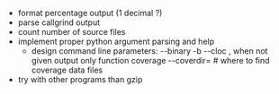 - format percentage output (1 decimal ?)
- parse callgrind output
- count number of source files
- implement proper python argument parsing and help
  - design command line parameters:
    --binary -b
    --cloc <optional>, when not given output only function coverage
    --coverdir=<folder> # where to find coverage data files
- try with other programs than gzip
